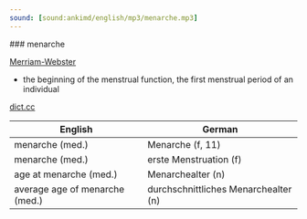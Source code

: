 ```yaml
---
sound: [sound:ankimd/english/mp3/menarche.mp3]
---
```


\### menarche

[Merriam-Webster](https://www.merriam-webster.com/dictionary/menarche)

- the beginning of the menstrual function, the first menstrual period of an individual

[dict.cc](https://www.dict.cc/menarche)

| English        | German       |
| -------------- | ------------ |
| menarche (med.) | Menarche (f, 11) |
| menarche (med.) | erste Menstruation (f) |
| age at menarche (med.) | Menarchealter (n) |
| average age of menarche (med.) | durchschnittliches Menarchealter (n) |
